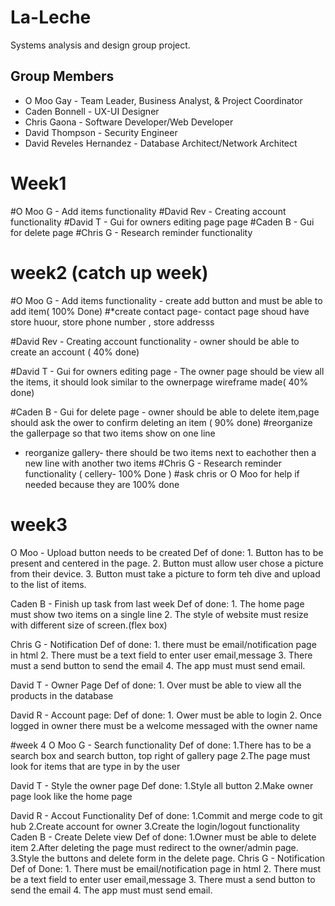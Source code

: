 # La-Leche
Systems analysis and design group project.

## Group Members
* O Moo Gay - Team Leader, Business Analyst, & Project Coordinator
* Caden Bonnell - UX-UI Designer
* Chris Gaona - Software Developer/Web Developer
* David Thompson - Security Engineer
* David Reveles Hernandez - Database Architect/Network Architect

# Week1
#O Moo G - Add items functionality
#David Rev - Creating account functionality
#David T - Gui for owners editing page page
#Caden B - Gui for delete page
#Chris G - Research reminder functionality

# week2 (catch up week)
#O Moo G - Add items functionality - create add button and must be able to add item( 100% Done)
#*create contact page- contact page shoud have store huour, store phone number , store addresss

#David Rev - Creating account functionality - owner should be able to create an account ( 40% done)

#David T - Gui for owners editing page - The owner page should be view all the items, it should look similar to the ownerpage wireframe made( 40% done)

#Caden B - Gui for delete page - owner should be able to delete item,page should ask the ower to confirm deleting an item ( 90% done)
#reorganize the gallerpage so that two items show on one line

- reorganize gallery- there should be two items next to eachother then a new line with another two items
#Chris G - Research reminder functionality ( cellery- 100% Done )
#ask chris or O Moo for help if needed because they are 100% done

# week3
O Moo - Upload button needs to be created
        Def of done:
        1. Button has to be present and centered in the page.
        2. Button must allow user chose a picture from their device.
        3. Button must take a picture to form teh dive and upload to the list of items.

Caden B - Finish up task from last week
          Def of done:
          1. The home page must show two items on a single line
          2. The style of website must resize with different size of screen.(flex box)

Chris G - Notification
          Def of done:
          1. there must be email/notification page in html
          2. There must be a text field to enter user email,message
          3. There must a send button to send the email
          4. The app must must send email.

David T - Owner Page
          Def of done:
          1. Over must be able to view all the products in the database

David R - Account page:
          Def of done:
          1. Ower must be able to login
          2. Once logged in owner there must be a welcome messaged with the owner name

#week 4
O Moo G - Search functionality
          Def of done:
          1.There has to be a search box and search button, top right of gallery page
          2.The page must look for items that are type in by the user


David T - Style the owner page
          Def done:
          1.Style all button
          2.Make owner page look like the home page

David R - Accout Functionality
          Def of done:
          1.Commit and merge code to git hub
          2.Create account for owner
          3.Create the login/logout functionality
Caden B - Create Delete view
          Def of done:
          1.Owner must be able to delete item
          2.After deleting the page must redirect to the owner/admin page.
          3.Style the buttons and delete form in the delete page.
Chris G - Notification
          Def of Done:
          1. There must be email/notification page in html
          2. There must be a text field to enter user email,message
          3. There must a send button to send the email
          4. The app must must send email.



